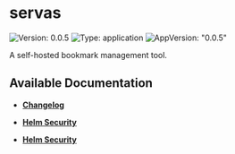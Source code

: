 # servas

![Version: 0.0.5](https://img.shields.io/badge/Version-0.0.5-informational?style=flat-square) ![Type: application](https://img.shields.io/badge/Type-application-informational?style=flat-square) ![AppVersion: "0.0.5"](https://img.shields.io/badge/AppVersion-"0.0.5"-informational?style=flat-square)

A self-hosted bookmark management tool.

## Available Documentation

- [**Changelog**](CHANGELOG)

- [**Helm Security**](container-security)

- [**Helm Security**](helm-security)

